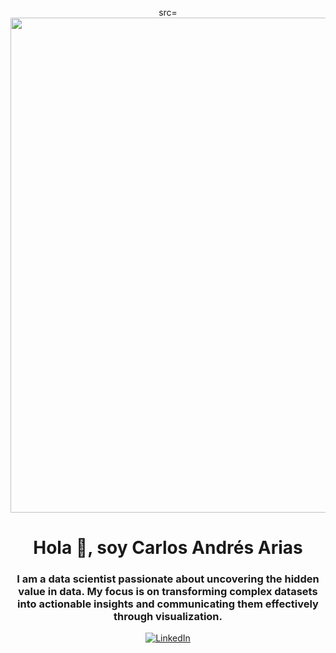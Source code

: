 <p align="center">
  src=<img width="3168" height="792" alt="LinkedIn Header" src="https://github.com/user-attachments/assets/76bcde34-133f-4998-8c04-ac4f0a6a538e"
</p>

<h1 align="center">Hola 👋, soy Carlos Andrés Arias</h1>
<h3 align="center">I am a data scientist passionate about uncovering the hidden value in data. My focus is on transforming complex datasets into actionable insights and communicating them effectively through visualization.</h3>

<p align="center">
  <a href="https://www.linkedin.com/in/carlos-arias-lopez-reyes" target="_blank">
    <img src="https://img.shields.io/badge/LinkedIn-0077B5?style=for-the-badge&logo=linkedin&logoColor=white" alt="LinkedIn"/>
  </a>
</p>

